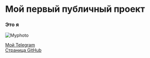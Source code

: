 # Мой первый публичный проект  
### Это я
![Myphoto](/photo_2025-07-18_11-25-02.jpg)

[Мой Telegram](https://t.me/Mikhail_Ka98)  
[Страница GitHub](https://github.com/Mikczar98/)
